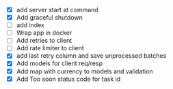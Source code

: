 - [x] add server start at command
- [x] Add graceful shutdown
- [ ] add index
- [ ] Wrap app in docker
- [ ] Add retries to client
- [ ] Add rate limiter to client
- [x] add last retry column and save unprocessed batches
- [x] Add models for client req/resp
- [x] Add map with currency to models and validation
- [x] Add Too soon status code for task id
